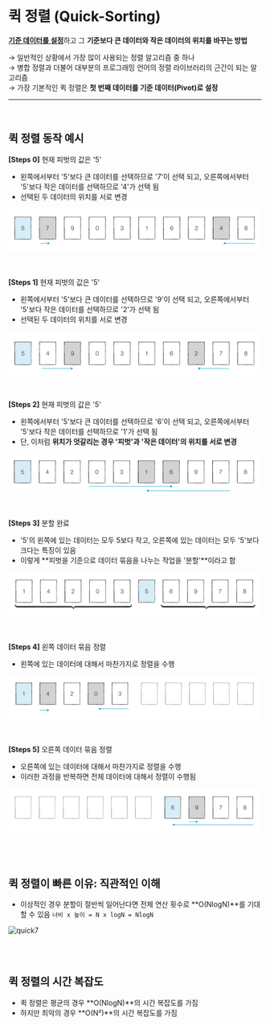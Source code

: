 


# 퀵 정렬 (Quick-Sorting)

<u>**기준 데이터를 설정**</u>하고 그 **기준보다 큰 데이터와 작은 데이터의 위치를 바꾸는 방법**
 
 → 일반적인 상황에서 가장 많이 사용되는 정렬 알고리즘 중 하나<br>
 → 병합 정렬과 더불어 대부분의 프로그래밍 언어의 정렬 라이브러리의 근간이 되는 알고리즘<br>
 → 가장 기본적인 퀵 정렬은 **첫 번째 데이터를 기준 데이터(Pivot)로 설정**
 
 
 ***
<br>


## 퀵 정렬 동작 예시
**[Steps 0]** 현재 피벗의 값은 '5'

+ 왼쪽에서부터 '5'보다 큰 데이터를 선택하므로 '7'이 선택 되고, 오른쪽에서부터 '5'보다 작은 데이터를 선택하므로 '4'가 선택 됨
+ 선택된 두 데이터의 위치를 서로 변경 

![quick1](/algorithm/resources/img/sorting/quick/quick1.png)

<br>

**[Steps 1]** 현재 피벗의 값은 '5'

+ 왼쪽에서부터 '5'보다 큰 데이터를 선택하므로 '9'이 선택 되고, 오른쪽에서부터 '5'보다 작은 데이터를 선택하므로 '2'가 선택 됨
+ 선택된 두 데이터의 위치를 서로 변경 
  
![quick2](/algorithm/resources/img/sorting/quick/quick2.png)

<br>

**[Steps 2]** 현재 피벗의 값은 '5'

+ 왼쪽에서부터 '5'보다 큰 데이터를 선택하므로 '6'이 선택 되고, 오른쪽에서부터 '5'보다 작은 데이터를 선택하므로 '1'가 선택 됨
+ 단, 이처럼 **위치가 엇갈리는 경우 '피벗'과 '작은 데이터'의 위치를 서로 변경**
  
![quick3](/algorithm/resources/img/sorting/quick/quick3.png)

<br>

**[Steps 3]** 분할 완료

+ '5'의 왼쪽에 있는 데이터는 모두 5보다 작고, 오른쪽에 있는 데이터는 모두 '5'보다 크다는 특징이 있음
+ 이렇게 **피벗을 기준으로 데이터 묶음을 나누는 작업을 '분할'**이라고 함
  
![quick4](/algorithm/resources/img/sorting/quick/quick4.png)

<br>

**[Steps 4]** 왼쪽 데이터 묶음 정렬

+ 왼쪽에 있는 데이터에 대해서 마찬가지로 정렬을 수행
  
![quick5](/algorithm/resources/img/sorting/quick/quick5.png)

<br>

**[Steps 5]** 오른쪽 데이터 묶음 정렬

+ 오른쪽에 있는 데이터에 대해서 마찬가지로 정렬을 수행
+ 이러한 과정을 반복하면 전체 데이터에 대해서 정렬이 수행됨
  
![quick6](/algorithm/resources/img/sorting/quick/quick6.png)

<br><br>


## 퀵 정렬이 빠른 이유: 직관적인 이해
+ 이상적인 경우 분할이 절반씩 일어난다면 전체 연산 횟수로 **O(NlogN)**를 기대할 수 있음
``` 너비 x 높이 = N x logN = NlogN ```

![quick7](/algorithm/resources/img/sorting/quick/quick7.png)




<br><br>

## 퀵 정렬의 시간 복잡도


+ 퀵 정렬은 평균의 경우 **O(NlogN)**의 시간 복잡도를 가짐 
+ 하지만 최악의 경우 **O(N²)**의 시간 복잡도를 가짐





  


  





